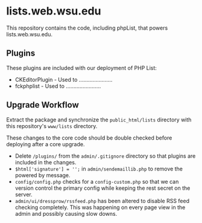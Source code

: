 # lists.web.wsu.edu

This repository contains the code, including phpList, that powers lists.web.wsu.edu.

## Plugins

These plugins are included with our deployment of PHP List:

* CKEditorPlugin - Used to ......................
* fckphplist - Used to .......................

## Upgrade Workflow

Extract the package and synchronize the `public_html/lists` directory with this repository's `www/lists` directory.

These changes to the core code should be double checked before deploying after a core upgrade.

* Delete `/plugins/` from the `admin/.gitignore` directory so that plugins are included in the changes.
* `$html['signature'] = '';` in `admin/sendemaillib.php` to remove the powered by message.
* `config/config.php` checks for a `config-custom.php` so that we can version control the primary config while keeping the rest secret on the server.
* `admin/ui/dressprow/rssfeed.php` has been altered to disable RSS feed checking completely. This was happening on every page view in the admin and possibly causing slow downs.
